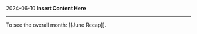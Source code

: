 2024-06-10
__Insert Content Here__
_______________________
To see the overall month: [[June Recap]].